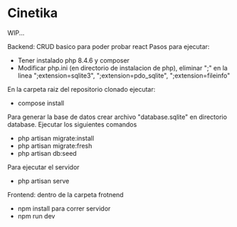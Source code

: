 # Cinetika
WIP...

Backend: CRUD basico para poder probar react
Pasos para ejecutar:
- Tener instalado php 8.4.6 y composer
- Modificar php.ini (en directorio de instalacion de php), eliminar ";" en la linea ";extension=sqlite3", ";extension=pdo_sqlite", ";extension=fileinfo" 

En la carpeta raiz del repositorio clonado ejecutar:
- compose install 

Para generar la base de datos
crear archivo "database.sqlite" en directorio database.
Ejecutar los siguientes comandos
- php artisan migrate:install
- php artisan migrate:fresh
- php artisan db:seed

Para ejecutar el servidor
- php artisan serve

Frontend: 
dentro de la carpeta frotnend
- npm install
para correr servidor
- npm run dev